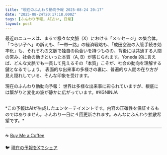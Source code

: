 ```yaml
---
title: "現在のふんわり動向予報 2025-08-24 20:17"
date: "2025-08-24T20:17:18.000Z"
tags: [ふんわり予報, AI占い, 日常]
layout: post
---
```


最近のニュースは、まるで様々な文脈（X）における「メッセージ」の集合体。  「つらい子へ」の訴えも、「一帯一路」の経済戦略も、「成田空港の入管手続き効率化」も、それぞれの文脈で独自の色合いを持つものの、背後には共通する人間の営み、社会の動きといった本質（A, B）が感じられます。Yoneda 的に言えば、どんな文脈でも一貫して見えるその「本質」こそが、社会の動向を理解する鍵となるでしょう。  表面的な出来事の多様さの裏に、普遍的な人間の在り方が見え隠れしている、そんな印象を受けます。


現在のふんわり動動向予報：
世界は多様な出来事に彩られていますが、根底には繋がりと変化の波が静かに広がっています。#KGNINJA

<br>
*この予報はAIが生成したエンターテイメントです。内容の正確性を保証するものではありません。ふんわり一日に４回更新されます。みんなにふんわり拡散希望です。*

---
☕️ [Buy Me a Coffee](https://www.buymeacoffee.com/kgninja)

🐦 [現在の予報をXでシェア](https://twitter.com/intent/tweet?text=%E7%8F%BE%E5%9C%A8%E3%81%AE%E3%81%B5%E3%82%93%E3%82%8F%E3%82%8A%E4%BA%88%E5%A0%B1%3A%20%E3%80%8C%E6%9C%80%E8%BF%91%E3%81%AE%E3%83%8B%E3%83%A5%E3%83%BC%E3%82%B9%E3%81%AF%E3%80%81%E3%81%BE%E3%82%8B%E3%81%A7%E6%A7%98%E3%80%85%E3%81%AA%E6%96%87%E8%84%88%EF%BC%88X%EF%BC%89%E3%81%AB%E3%81%8A%E3%81%91%E3%82%8B%E3%80%8C%E3%83%A1%E3%83%83%E3%82%BB%E3%83%BC%E3%82%B8%E3%80%8D%E3%81%AE%E9%9B%86%E5%90%88%E4%BD%93%E3%80%82%E3%80%8D%23KGNINJA%20%E7%B6%9A%E3%81%8D%E3%81%AF%E3%83%96%E3%83%AD%E3%82%B0%E3%81%A7%EF%BC%81%F0%9F%91%87&url=https%3A%2F%2Fkg-ninja.github.io%2FFunwariyoso%2F)
